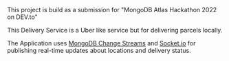 This project is build as a submission for "MongoDB Atlas Hackathon 2022 on DEV.to"

This Delivery Service is a Uber like service but for delivering parcels locally. 

The Application uses [MongoDB Change Streams](https://www.mongodb.com/docs/manual/changeStreams/) and [Socket.io](https://socket.io/) for publishing real-time updates about locations and delivery status.
